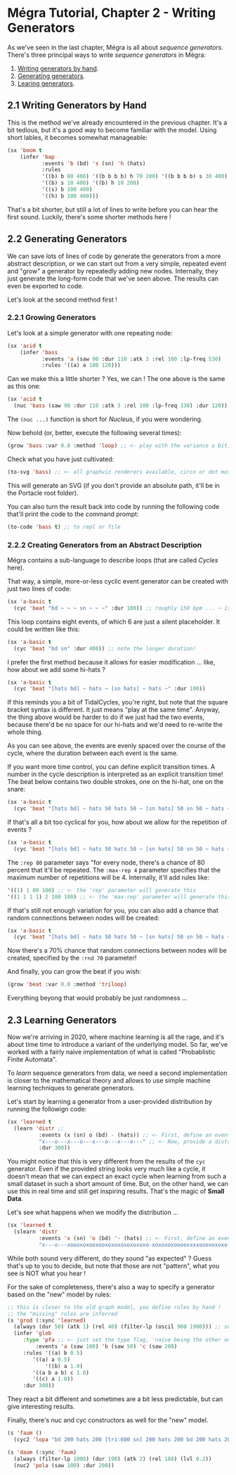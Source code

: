 # Mégra Tutorial, Chapter 2 - Writing Generators

As we've seen in the last chapter, Mégra is all about *sequence generators*. There's 
three principal ways to write *sequence generators* in Mégra:

1. [Writing generators by hand](21-writing-generators-by-hand).
2. [Generating generators](22-generating-generators).
3. [Learing generators](23-learning-generators).

## 2.1 Writing Generators by Hand 
This is the method we've already encountered in the previous chapter. It's a bit tedious, but it's a good way to become familiar with the model. Using short lables, it becomes somewhat manageable:

```lisp
(sx 'boom t
    (infer 'bap
           :events 'b (bd) 's (sn) 'h (hats)
           :rules
           '((b) b 80 400) '((b b b b) h 70 200) '((b b b b) s 30 400)
           '((b) s 10 400) '((b) h 10 200)           
           '((s) b 100 400)           
           '((h) b 100 400)))
```


That's a bit shorter, but still a lot of lines to write before you can hear the first sound. Luckily, there's some shorter methods here ! 

## 2.2 Generating Generators

We can save lots of lines of code by generate the generators from a more abstract description, or we can start out from
a very simple, repeated event and "grow" a generator by repeatedly adding new nodes. Internally, they just generate the long-form
code that we've seen above. The results can even be exported to code.

Let's look at the second method first !

### 2.2.1 Growing Generators

Let's look at a simple generator with one repeating node:

```lisp
(sx 'acid t
    (infer 'bass
           :events 'a (saw 90 :dur 110 :atk 3 :rel 100 :lp-freq 530)
           :rules '((a) a 100 120)))
```

Can we make this a little shorter ? Yes, we can ! The one above is the same as this one:

```lisp
(sx 'acid t
  (nuc 'bass (saw 90 :dur 110 :atk 3 :rel 100 :lp-freq 330) :dur 120)) 
```

The `(nuc ...)` function is short for *Nucleus*, if you were wondering.

Now behold (or, better, execute the following several times):

```lisp
(grow 'bass :var 0.8 :method 'loop) ;; <- play with the variance a bit, but stay below 1.0
```

Check what you have just cultivated:

```lisp
(to-svg 'bass) ;; <- all graphviz renderers available, circo or dot most common
```

This will generate an SVG (if you don't provide an absolute path, it'll be in the
Portacle root folder).

You can also turn the result back into code by running the following code that'll
print the code to the command prompt:

```lisp
(to-code 'bass t) ;; to repl or file 
```
### 2.2.2 Creating Generators from an Abstract Description

Mégra contains a sub-language to describe loops (that are called *Cycles* here).

That way, a simple, more-or-less cyclic event generator can be created with just 
two lines of code:

```lisp
(sx 'a-basic t
  (cyc 'beat "bd ~ ~ ~ sn ~ ~ ~" :dur 100)) ;; roughly 150 bpm ... ~ is silence
```

This loop contains eight events, of which 6 are just a silent placeholder. It could be written like this:

```lisp
(sx 'a-basic t
  (cyc 'beat "bd sn" :dur 400)) ;; note the longer duration!
```

I prefer the first method because it allows for easier modification ... like, how about we add some hi-hats ?

```lisp
(sx 'a-basic t
  (cyc 'beat "[hats bd] ~ hats ~ [sn hats] ~ hats ~" :dur 100)) 
```

If this reminds you a bit of TidalCycles, you're right, but note that the square bracket syntax is different. It just means "play at the same time". Anyway, the thing above would be harder to do if we just had the two events, because there'd be no space for our hi-hats and we'd need to re-write the whole thing.

As you can see above, the events are evenly spaced over the course of the cycle, where the duration between each event is the same.

If you want more time control, you can define explicit transition times. A number in the cycle description is interpreted as an explicit transition time! The beat below contains two double strokes, one on the hi-hat, one on the snare:

```lisp
(sx 'a-basic t
  (cyc 'beat "[hats bd] ~ hats 50 hats 50 ~ [sn hats] 50 sn 50 ~ hats ~" :dur 100)) 
```

If that's all a bit too cyclical for you, how about we allow for the repetition of events ? 

```lisp
(sx 'a-basic t
  (cyc 'beat "[hats bd] ~ hats 50 hats 50 ~ [sn hats] 50 sn 50 ~ hats ~" :dur 100 :rep 80 :max-rep 4)) 
```

The `:rep 80` parameter says "for every node, there's a chance of 80 percent that it'll be repeated. The `:max-rep 4` parameter specifies that the maximum number of repetitions will be 4. Internally, it'll add rules like:

```lisp
'((1) 1 80 100) ;; <- the 'rep' parameter will generate this
'((1 1 1 1) 2 100 100) ;; <- the 'max-rep' parameter will generate this 
```

If that's still not enough variation for you, you can also add a chance that random connections between nodes will be created:

```lisp
(sx 'a-basic t
  (cyc 'beat "[hats bd] ~ hats 50 hats 50 ~ [sn hats] 50 sn 50 ~ hats ~" :dur 100 :rep 80 :max-rep 4 :rnd 70)) 
```

Now there's a 70% chance that random connections between nodes will be created, specified by the `:rnd 70` parameter!

And finally, you can grow the beat if you wish:

```lisp
(grow 'beat :var 0.8 :method 'triloop)
```

Everything beyong that would probably be just randomness ...

## 2.3 Learning Generators

Now we're arriving in 2020, where machine learning is all the rage, and it's about time time to introduce a variant of the underlying model. So far, we've worked with a fairly naive implementation of what is called "Probablistic Finite Automata".

To *learn* sequence generators from data, we need a second implementation is closer to the mathematical theory and allows to use simple machine learning techniques to generate generators.

Let's start by learning a generator from a user-provided distribution by running the followign code:

```lisp
(sx 'learned t
  (learn 'distr ;; 
          :events (x (sn) o (bd) - (hats)) ;; <- First, define an event key
          "x---o---x---o---x---o---x---o---" ;; <- Now, provide a distribution with the defined events
          :dur 300)) 
```

You might notice that this is very different from the results of the `cyc` generator. Even if the provided string looks very much 
like a cycle, it doesn't mean that we can expect an exact cycle when learning from such a small dataset in such a short amount of time.
But, on the other hand, we can use this in real time and still get inspiring results. That's the magic of **Small Data**.

Let's see what happens when we modify the distribution ...

```lisp
(sx 'learned t
  (slearn 'distr 
          :events 'x (sn) 'o (bd) '- (hats) ;; <- First, define an event key, as before for infer
          "x---o---xoooxoxooxooxoxoxoxoxoxoxo-xoxoxoxooooxxxxoooxoxoxo--o---x---oxoxoxoxoxoxooooxxxxoo---x---o---"))
```

While both sound very different, do they sound "as expected" ? Guess that's up to you to decide,
but note that those are not "pattern", what you see is NOT what you hear ! 

For the sake of completeness, there's also a way to specify a generator based on the "new" model by rules:	  

```lisp
;; this is closer to the old graph model, you define rules by hand !
;; the "missing" rules are inferred  
(s 'grod (:sync 'learned)
  (always (dur 50) (atk 1) (rel 40) (filter-lp (oscil 900 1900))) ;; set params for saw bass  
  (infer 'glob       
	 :type 'pfa ;; <- just set the type flag, 'naive being the other one
         :events 'a (saw 100) 'b (saw 50) 'c (saw 200)
	 :rules '((a) b 0.5)   
	 	'((a) a 0.5)
	        '((b) a 1.0)
		'((a b a b) c 1.0)
		'((c) a 1.0))
	 :dur 300))
```
They react a bit different and sometimes are a bit less predictable, but can give interesting results.

Finally, there's nuc and cyc constructors as well for the "new" model.

```lisp
(s 'faum ()  
  (cyc2 'lopa "bd 200 hats 200 [tri:600 sn] 200 hats 200 bd 200 hats 200 sn" :dur 400))

(s 'daum (:sync 'faum)
  (always (filter-lp 1000) (dur 190) (atk 2) (rel 180) (lvl 0.2))
  (nuc2 'pola (saw 100) :dur 200))
```


